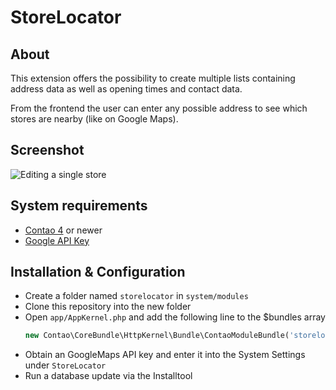 StoreLocator
======================

About
--

This extension offers the possibility to create multiple lists containing address data as well as opening times and contact data.

From the frontend the user can enter any possible address to see which stores are nearby (like on Google Maps).


Screenshot
--

![Editing a single store](https://cloud.githubusercontent.com/assets/17873830/26825303/ce9a11f2-4ab4-11e7-8abc-7f31a6cbf6b8.jpg)


System requirements
--

* [Contao 4](https://github.com/contao/core) or newer
* [Google API Key](https://github.com/numero2/contao-storelocator/wiki/Google-Keys)


Installation & Configuration
--

* Create a folder named `storelocator` in `system/modules`
* Clone this repository into the new folder
* Open `app/AppKernel.php` and add the following line to the $bundles array
  ```php
  new Contao\CoreBundle\HttpKernel\Bundle\ContaoModuleBundle('storelocator', $this->getRootDir())
  ```
* Obtain an GoogleMaps API key and enter it into the System Settings under `StoreLocator`
* Run a database update via the Installtool

